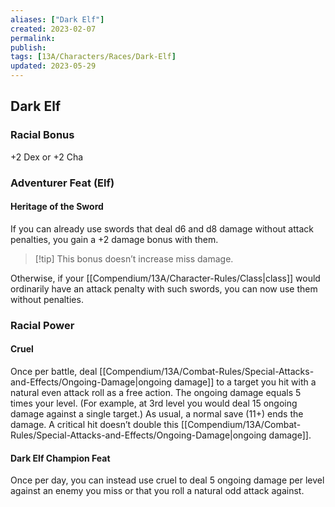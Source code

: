```yaml
---
aliases: ["Dark Elf"]
created: 2023-02-07
permalink: 
publish: 
tags: [13A/Characters/Races/Dark-Elf]
updated: 2023-05-29
---
```


## Dark Elf

### Racial Bonus

+2 Dex or +2 Cha

### Adventurer Feat (Elf)

#### Heritage of the Sword

If you can already use swords that deal d6 and d8 damage without attack penalties, you gain a +2 damage bonus with them. 

>[!tip] This bonus doesn’t increase miss damage. 

Otherwise, if your [[Compendium/13A/Character-Rules/Class|class]] would ordinarily have an attack penalty with such swords, you can now use them without penalties.

### Racial Power

#### Cruel

Once per battle, deal [[Compendium/13A/Combat-Rules/Special-Attacks-and-Effects/Ongoing-Damage|ongoing damage]] to a target you hit with a natural even attack roll as a free action. The ongoing damage equals 5 times your level. (For example, at 3rd level you would deal 15 ongoing damage against a single target.) As usual, a normal save (11+) ends the damage. A critical hit doesn’t double this [[Compendium/13A/Combat-Rules/Special-Attacks-and-Effects/Ongoing-Damage|ongoing damage]].

#### Dark Elf Champion Feat

Once per day, you can instead use cruel to deal 5 ongoing damage per level against an enemy you miss or that you roll a natural odd attack against.
